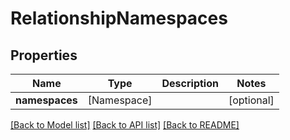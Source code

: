 # RelationshipNamespaces

## Properties
Name | Type | Description | Notes
------------ | ------------- | ------------- | -------------
**namespaces** | [Namespace] |  | [optional] 

[[Back to Model list]](../README.md#documentation-for-models) [[Back to API list]](../README.md#documentation-for-api-endpoints) [[Back to README]](../README.md)


